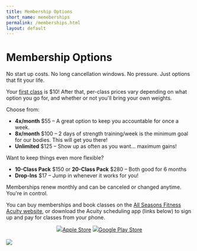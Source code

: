 ```yaml
---
title: Membership Options
short_name: memeberships
permalink: /memberships.html
layout: default
---
```


# Membership Options

No start up costs. No long cancellation windows. No pressure. Just options that fit your life.

Your [first class](/first-class.html) is $10! After that, per-class prices vary depending on what option you go for, and whether or not you'll bring your own weights. 

Choose from:

- **4x/month** $55 – A great option to keep you accountable for once a week.
- **8x/month** $100 – 2 days of strength training/week is the minimum goal for our bodies. This will get you there!
- **Unlimited** $125 – Show up as often as you want... maximum gains!

Want to keep things even more flexible?

- **10-Class Pack** $150 or **20-Class Pack** $280 – Both good for 6 months
- **Drop-Ins** $17 – Jump in whenever it works for you!

Memberships renew monthly and can be canceled or changed anytime. You're in control.

You can buy memberships and book classes on the  <a href="https://allseasonsfitness.as.me" target="_blank" rel="noopener noreferrer">All Seasons Fitness Acuity website</a>, or download the Acuity scheduling app (links below) to sign up and pay for classes from your phone.

<div style="text-align: center;">
    <a href="https://apps.apple.com/us/app/acuity-scheduling-client/id1509524919" class="btn section-btn" target="_blank" rel="noopener noreferrer"><img src="assets/images/app-store.png"/>Apple Store</a>
    <a href="https://play.google.com/store/apps/details?id=com.acuityscheduling.client.android&hl=en_US" class="btn section-btn" target="_blank" rel="noopener noreferrer"><img src="assets/images/playstore.png"/>Google Play Store</a>
</div>
<br>

<img class="img-responsive asf-img" src="assets/images/group7.png">